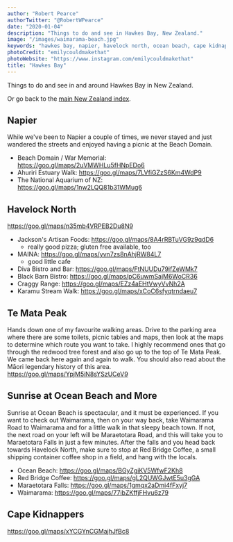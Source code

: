 ```yaml
---
author: "Robert Pearce"
authorTwitter: "@RobertWPearce"
date: "2020-01-04"
description: "Things to do and see in Hawkes Bay, New Zealand."
image: "/images/waimarama-beach.jpg"
keywords: "hawkes bay, napier, havelock north, ocean beach, cape kidnappers, new zealand"
photoCredit: "emilycouldmakethat"
photoWebsite: "https://www.instagram.com/emilycouldmakethat"
title: "Hawkes Bay"
---
```


Things to do and see in and around Hawkes Bay in New Zealand.

Or go back to the [main New Zealand index](/new-zealand/index.html).

## Napier
While we've been to Napier a couple of times, we never stayed and just wandered
the streets and enjoyed having a picnic at the Beach Domain.

* Beach Domain / War Memorial: https://goo.gl/maps/2uVMWHLu5fHNpEDo6
* Ahuriri Estuary Walk: https://goo.gl/maps/7LVfiGZzS6Km4WdP9
* The National Aquarium of NZ: https://goo.gl/maps/1nw2LQQ81b31WMug6

## Havelock North
https://goo.gl/maps/n35mb4VRPEB2Du8N9

* Jackson's Artisan Foods: https://goo.gl/maps/8A4rRBTuVG9z9qdD6
  * really good pizza; gluten free available, too
* MAINA: https://goo.gl/maps/yvn7zs8nAhjRW84L7
  * good little cafe
* Diva Bistro and Bar: https://goo.gl/maps/FtNUUDu79ifZeWMk7
* Black Barn Bistro: https://goo.gl/maps/pC6uwmSajM6WoCR36
* Craggy Range: https://goo.gl/maps/EZz4aEHtVwyVvNh2A
* Karamu Stream Walk: https://goo.gl/maps/xCoC6sfyqtrndaeu7

## Te Mata Peak
Hands down one of my favourite walking areas. Drive to the parking area where
there are some toilets, picnic tables and maps, then look at the maps to
determine which route you want to take. I highly recommend ones that go through
the redwood tree forest and also go up to the top of Te Mata Peak. We came back
here again and again to walk. You should also read about the Māori legendary
history of this area.
https://goo.gl/maps/YpjM5iN8sYSzUCeV9

## Sunrise at Ocean Beach and More
Sunrise at Ocean Beach is spectacular, and it must be experienced. If you want
to check out Waimarama, then on your way back, take Waimarama Road to Waimarama
and for a little walk in that sleepy beach town. If not, the next road on your
left will be Maraetotara Road, and this will take you to Maraetotara Falls in
just a few minutes. After the falls and you head back towards Havelock North,
make sure to stop at Red Bridge Coffee, a small shipping container coffee shop
in a field, and hang with the locals.

* Ocean Beach: https://goo.gl/maps/BGyZgiKV5WfwF2Kh8
* Red Bridge Coffee: https://goo.gl/maps/gL2QUWGJwtE5u3gGA
* Maraetotara Falls: https://goo.gl/maps/1gmqx2aDmi4fFxyj7
* Waimarama: https://goo.gl/maps/77ibZKffjFHvu6z79

## Cape Kidnappers
https://goo.gl/maps/xYCGYnCGMajhJfBc8
